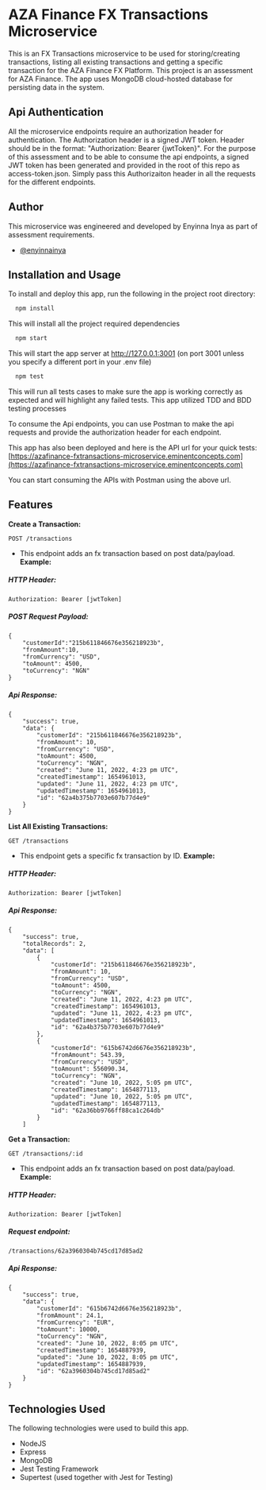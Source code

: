 
# AZA Finance FX Transactions Microservice
This is an FX Transactions microservice to be used for storing/creating transactions, listing all existing transactions and getting a specific transaction for the AZA Finance FX Platform. This project is an assessment for AZA Finance.
The app uses MongoDB cloud-hosted database for persisting data in the system.


## Api Authentication
All the microservice endpoints require an authorization header for authentication.
The Authorization header is a signed JWT token. Header should be in the format: "Authorization: Bearer {jwtToken}".
For the purpose of this assessment and to be able to consume the api endpoints, a signed JWT token has been generated and provided in the root of this repo as access-token.json. Simply pass this Authorizaiton header in all the requests for the different endpoints.
## Author
This microservice was engineered and developed by Enyinna Inya as part of assessment requirements.
- [@enyinnainya](https://github.com/enyinnainya)


## Installation and Usage
To install and deploy this app, run the following in the project root directory:

```bash
  npm install
```
This will install all the project required dependencies

```bash
  npm start
```
This will start the app server at http://127.0.0.1:3001 (on port 3001 unless you specify a different port in your .env file)

```bash
  npm test
```
This will run all tests cases to make sure the app is working correctly as expected and will highlight any failed tests. This app utilized TDD and BDD testing processes

To consume the Api endpoints, you can use Postman to make the api requests and provide the authorization header for each endpoint.

This app has also been deployed and here is the API url for your quick tests:  
[https://azafinance-fxtransactions-microservice.eminentconcepts.com](https://azafinance-fxtransactions-microservice.eminentconcepts.com)

You can start consuming the APIs with Postman using the above url.

## Features
**Create a Transaction:**
```
POST /transactions
```
- This endpoint adds an fx transaction based on post data/payload.
  **Example:**
##### HTTP Header:

```
Authorization: Bearer [jwtToken]
```

##### POST Request Payload:

```
{
    "customerId":"215b611846676e356218923b",
    "fromAmount":10,
    "fromCurrency": "USD",
    "toAmount": 4500,
    "toCurrency": "NGN"
}
```
##### Api Response:

```
{
    "success": true,
    "data": {
        "customerId": "215b611846676e356218923b",
        "fromAmount": 10,
        "fromCurrency": "USD",
        "toAmount": 4500,
        "toCurrency": "NGN",
        "created": "June 11, 2022, 4:23 pm UTC",
        "createdTimestamp": 1654961013,
        "updated": "June 11, 2022, 4:23 pm UTC",
        "updatedTimestamp": 1654961013,
        "id": "62a4b375b7703e607b77d4e9"
    }
}
```

**List All Existing Transactions:**
```
GET /transactions
```
- This endpoint gets a specific fx transaction by ID.
  **Example:**
##### HTTP Header:

```
Authorization: Bearer [jwtToken]
```

##### Api Response:

```
{
    "success": true,
    "totalRecords": 2,
    "data": [
        {
            "customerId": "215b611846676e356218923b",
            "fromAmount": 10,
            "fromCurrency": "USD",
            "toAmount": 4500,
            "toCurrency": "NGN",
            "created": "June 11, 2022, 4:23 pm UTC",
            "createdTimestamp": 1654961013,
            "updated": "June 11, 2022, 4:23 pm UTC",
            "updatedTimestamp": 1654961013,
            "id": "62a4b375b7703e607b77d4e9"
        },
        {
            "customerId": "615b6742d6676e356218923b",
            "fromAmount": 543.39,
            "fromCurrency": "USD",
            "toAmount": 556090.34,
            "toCurrency": "NGN",
            "created": "June 10, 2022, 5:05 pm UTC",
            "createdTimestamp": 1654877113,
            "updated": "June 10, 2022, 5:05 pm UTC",
            "updatedTimestamp": 1654877113,
            "id": "62a36bb9766ff88ca1c264db"
        }
    ]
```
**Get a Transaction:**
```
GET /transactions/:id
```
- This endpoint adds an fx transaction based on post data/payload.
  **Example:**
##### HTTP Header:

```
Authorization: Bearer [jwtToken]
```

##### Request endpoint:

```
/transactions/62a3960304b745cd17d85ad2
```
##### Api Response:

```
{
    "success": true,
    "data": {
        "customerId": "615b6742d6676e356218923b",
        "fromAmount": 24.1,
        "fromCurrency": "EUR",
        "toAmount": 10000,
        "toCurrency": "NGN",
        "created": "June 10, 2022, 8:05 pm UTC",
        "createdTimestamp": 1654887939,
        "updated": "June 10, 2022, 8:05 pm UTC",
        "updatedTimestamp": 1654887939,
        "id": "62a3960304b745cd17d85ad2"
    }
}
```
## Technologies Used
The following technologies were used to build this app.
- NodeJS
- Express
- MongoDB
- Jest Testing Framework
- Supertest (used together with Jest for Testing)
